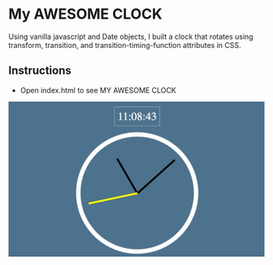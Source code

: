 # My AWESOME CLOCK

Using vanilla javascript and Date objects, I built a clock that rotates using transform, transition, and transition-timing-function attributes in CSS.

## Instructions
- Open index.html to see MY AWESOME CLOCK

![clock](clockwhoo.gif)
